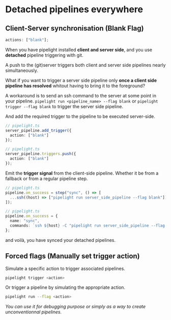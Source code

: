 <script setup lang="ts">
import { api } from "@utils/preferences.ts";
import Sync from '@components/Sync.vue';
import ASync from '@components/ASync.vue';
</script>

# Detached pipelines everywhere

## Client-Server synchronisation (Blank Flag)

```ts
actions: ["blank"];
```

When you have pipelight installed **client and server side**, and you use
**detached** pipeline triggering with git.

A push to the (git)server triggers both client and server side pipelines nearly
simultaneously.

<Sync/>

What if you want to trigger a server side pipeline only **once a client side
pipeline has resolved** whitout having to bring it to the foreground?

A workaround is to send an ssh command to the server at some point in your
pipeline. `pipelight run <pipeline_name> --flag blank` or
`pipelight trigger --flag blank` to trigger the server side pipeline.

And add the required trigger to the pipeline to be executed server-side.

<div v-if="api.compositions">

```ts
// pipelight.ts
server_pipeline.add_trigger({
  action: ["blank"]
});
```

</div>
<div v-else>

```ts
// pipelight.ts
server_pipeline.triggers.push({
  action: ["blank"]
});
```

</div>

Emit the **trigger signal** from the client-side pipeline. Whether it be from a
fallback or from a regular pipeline step.

<div v-if="api.compositions">

```ts
// pipelight.ts
pipeline.on_success = step("sync", () => [
  ...ssh((host) => ["pipelight run server_side_pipeline --flag blank"])
]);
```

</div>
<div v-else>

```ts
// pipelight.ts
pipeline.on_success = {
  name: "sync",
  commands: `ssh ${host} -C "pipelight run server_side_pipeline --flag blank"`
};
```

</div>

and voilà, you have synced your detached pipelines.

<ASync/>

## Forced flags (Manually set trigger action)

Simulate a specific action to trigger associated pipelines.

```sh
pipelight trigger <action>
```

Or trigger a pipeline by simulating the appropriate action.

```sh
pipelight run --flag <action>
```

_You can use it for debugging purpose or simply as a way to create
unconventionnal pipelines._
